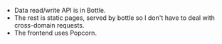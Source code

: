 * Data read/write API is in Bottle.
* The rest is static pages, served by bottle so I don't have to deal with
    cross-domain requests.
* The frontend uses Popcorn.
